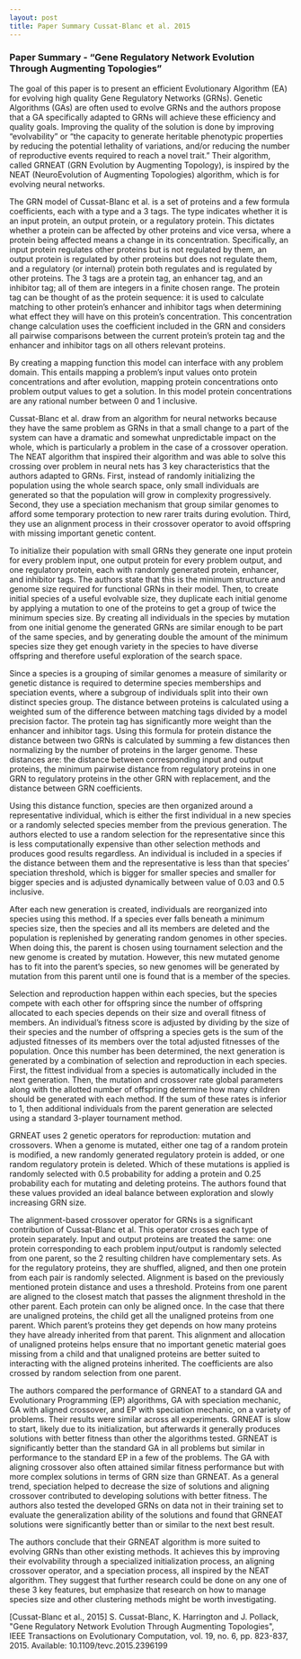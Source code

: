 ```yaml
---
layout: post
title: Paper Summary Cussat-Blanc et al. 2015
---
```


### Paper Summary -  “Gene Regulatory Network Evolution Through Augmenting Topologies”

The goal of this paper is to present an efficient Evolutionary Algorithm (EA) for evolving high quality Gene Regulatory Networks (GRNs). Genetic Algorithms (GAs) are often used to evolve GRNs and the authors propose that a GA specifically adapted to GRNs will achieve these efficiency and quality goals. Improving the quality of the solution is done by improving “evolvability” or “the capacity to generate heritable phenotypic properties by reducing the potential lethality of variations, and/or reducing the number of reproductive events required to reach a novel trait.” Their algorithm, called GRNEAT (GRN Evolution by Augmenting Topology), is inspired by the NEAT (NeuroEvolution of Augmenting Topologies) algorithm, which is for evolving neural networks. 

The GRN model of Cussat-Blanc et al. is a set of proteins and a few formula coefficients, each with a type and a 3 tags. The type indicates whether it is an input protein, an output protein, or a regulatory protein. This dictates whether a protein can be affected by other proteins and vice versa, where a protein being affected means a change in its concentration. Specifically, an input protein regulates other proteins but is not regulated by them, an output protein is regulated by other proteins but does not regulate them, and a regulatory (or internal) protein both regulates and is regulated by other proteins. The 3 tags are a protein tag, an enhancer tag, and an inhibitor tag; all of them are integers in a finite chosen range. The protein tag can be thought of as the protein sequence: it is used to calculate matching to other protein’s enhancer and inhibitor tags when determining what effect they will have on this protein’s concentration. This concentration change calculation uses the coefficient included in the GRN  and considers all pairwise comparisons between the current protein’s protein tag and the enhancer and inhibitor tags on all others relevant proteins.

By creating a mapping function this model can interface with any problem domain. This entails mapping a problem’s input values onto protein concentrations and after evolution, mapping protein concentrations onto problem output values to get a solution. In this model protein concentrations are any rational number between 0 and 1 inclusive.

Cussat-Blanc et al. draw from an algorithm for neural networks because they have the same problem as GRNs in that a small change to a part of the system can have a dramatic and somewhat unpredictable impact on the whole, which is particularly a problem in the case of a crossover operation. The NEAT algorithm that inspired their algorithm and was able to solve this crossing over problem in neural nets has 3 key characteristics that the authors adapted to GRNs. First, instead of randomly initializing the population using the whole search space, only small individuals are generated so that the population will grow in complexity progressively. Second, they use a speciation mechanism that group similar genomes to afford some temporary protection to new rarer traits during evolution. Third, they use an alignment process in their crossover operator to avoid offspring with missing important genetic content.

To initialize their population with small GRNs they generate one input protein for every problem input, one output protein for every problem output, and one regulatory protein, each with randomly generated protein, enhancer, and inhibitor tags. The authors state that this is the minimum structure and genome size required for functional GRNs in their model. Then, to create initial species of a useful evolvable size, they duplicate each initial genome by applying a mutation to one of the proteins to get a group of twice the minimum species size. By creating all individuals in the species by mutation from one initial genome the generated GRNs are similar enough to be part of the same species, and by generating double the amount of the minimum species size they get enough variety in the species to have diverse offspring and therefore useful exploration of the search space.

Since a species is a grouping of similar genomes a measure of similarity or genetic distance is required to determine species memberships and speciation events, where a subgroup of individuals split into their own distinct species group. The distance between proteins is calculated using a weighted sum of the difference between matching tags divided by a model precision factor. The protein tag has significantly more weight than the enhancer and inhibitor tags. Using this formula for protein distance the distance between two GRNs is calculated by summing a few distances then normalizing by the number of proteins in the larger genome. These distances are: the distance between corresponding input and output proteins, the minimum pairwise distance from regulatory proteins in one GRN to regulatory proteins in the other GRN with replacement, and the distance between GRN coefficients. 

Using this distance function, species are then organized around a representative individual, which is either the first individual in a new species or a randomly selected species member from the previous generation. The authors elected to use a random selection for the representative since this is less computationally expensive than other selection methods and produces good results regardless. An individual is included in a species if the distance between them and the representative is less than that species’ speciation threshold, which is bigger for smaller species and smaller for bigger species and is adjusted dynamically between value of 0.03 and 0.5 inclusive. 

After each new generation is created, individuals are reorganized into species using this method. If a species ever falls beneath a minimum species size, then the species and all its members are deleted and the population is replenished by generating random genomes in other species. When doing this, the parent is chosen using tournament selection and the new genome is created by mutation. However, this new mutated genome has to fit into the parent’s species, so new genomes will be generated by mutation from this parent until one is found that is a member of the species.

Selection and reproduction happen within each species, but the species compete with each other for offspring since the number of offspring allocated to each species depends on their size and overall fitness of members. An individual’s fitness score is adjusted by dividing by the size of their species and the number of offspring a species gets is the sum of the adjusted fitnesses of its members over the total adjusted fitnesses of the population. Once this number has been determined, the next generation is generated by a combination of selection and reproduction in each species. First, the fittest individual from a species is automatically included in the next generation. Then, the mutation and crossover rate global parameters along with the allotted number of offspring determine how many children should be generated with each method. If the sum of these rates is inferior to 1, then additional individuals from the parent generation are selected using a standard 3-player tournament method.

GRNEAT uses 2 genetic operators for reproduction: mutation and crossovers. When a genome is mutated, either one tag of a random protein is modified, a new randomly generated regulatory protein is added, or one random regulatory protein is deleted. Which of these mutations is applied is randomly selected with 0.5 probability for adding a protein and 0.25 probability each for mutating and deleting proteins. The authors found that these values provided an ideal balance between exploration and slowly increasing GRN size.

The alignment-based crossover operator for GRNs is a significant contribution of Cussat-Blanc et al. This operator crosses each type of protein separately. Input and output proteins are treated the same: one protein corresponding to each problem input/output is randomly selected from one parent, so the 2 resulting children have complementary sets. As for the regulatory proteins, they are shuffled, aligned, and then one protein from each pair is randomly selected. Alignment is based on the previously mentioned protein distance and uses a threshold. Proteins from one parent are aligned to the closest match that passes the alignment threshold in the other parent. Each protein can only be aligned once. In the case that there are unaligned proteins, the child get all the unaligned proteins from one parent. Which parent’s proteins they get depends on how many proteins they have already inherited from that parent. This alignment and allocation of unaligned proteins helps ensure that no important genetic material goes missing from a child and that unaligned proteins are better suited to interacting with the aligned proteins inherited. The coefficients are also crossed by random selection from one parent.

The authors compared the performance of GRNEAT to a standard GA and Evolutionary Programming (EP) algorithms, GA with speciation mechanic, GA with aligned crossover, and EP with speciation mechanic, on a variety of problems. Their results were similar across all experiments. GRNEAT is slow to start, likely due to its initialization, but afterwards it generally produces solutions with better fitness than other the algorithms tested. GRNEAT is significantly better than the standard GA in all problems but similar in performance to the standard EP in a few of the problems. The GA with aligning crossover also often attained similar fitness performance but with more complex solutions in terms of GRN size than GRNEAT. As a general trend, speciation helped to decrease the size of solutions and aligning crossover contributed to developing solutions with better fitness. The authors also tested the developed GRNs on data not in their training set to evaluate the generalization ability of the solutions and found that GRNEAT solutions were significantly better than or similar to the next best result.

The authors conclude that their GRNEAT algorithm is more suited to evolving GRNs than other existing methods. It achieves this by improving their evolvability through a specialized initialization process, an aligning crossover operator, and a speciation process, all inspired by the NEAT algorithm. They suggest that further research could be done on any one of these 3 key features, but emphasize that research on how to manage species size and other clustering methods might be worth investigating.


[Cussat-Blanc et al., 2015] S. Cussat-Blanc, K. Harrington and J. Pollack, "Gene Regulatory Network Evolution Through Augmenting Topologies", IEEE Transactions on Evolutionary Computation, vol. 19, no. 6, pp. 823-837, 2015. Available: 10.1109/tevc.2015.2396199 
